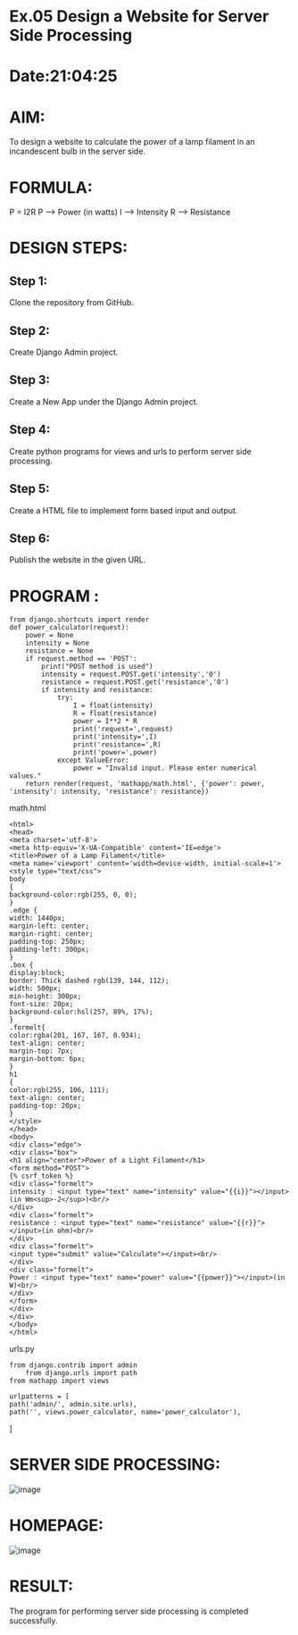 # Ex.05 Design a Website for Server Side Processing
# Date:21:04:25
# AIM:
To design a website to calculate the power of a lamp filament in an incandescent bulb in the server side.

# FORMULA:
P = I2R
P --> Power (in watts)
 I --> Intensity
 R --> Resistance

# DESIGN STEPS:
## Step 1:
Clone the repository from GitHub.

## Step 2:
Create Django Admin project.

## Step 3:
Create a New App under the Django Admin project.

## Step 4:
Create python programs for views and urls to perform server side processing.

## Step 5:
Create a HTML file to implement form based input and output.

## Step 6:
Publish the website in the given URL.

# PROGRAM :


    from django.shortcuts import render
    def power_calculator(request):
        power = None 
        intensity = None
        resistance = None 
        if request.method == 'POST':
            print("POST method is used")
            intensity = request.POST.get('intensity','0')
            resistance = request.POST.get('resistance','0')
            if intensity and resistance:
                try:
                    I = float(intensity)
                    R = float(resistance)
                    power = I**2 * R
                    print('request=',request)
                    print('intensity=',I)
                    print('resistance=',R)
                    print('power=',power)  
                except ValueError:
                    power = "Invalid input. Please enter numerical values."
        return render(request, 'mathapp/math.html', {'power': power, 'intensity': intensity, 'resistance': resistance})


math.html


    <html>
    <head>
    <meta charset='utf-8'>
    <meta http-equiv='X-UA-Compatible' content='IE=edge'>
    <title>Power of a Lamp Filament</title>
    <meta name='viewport' content='width=device-width, initial-scale=1'>
    <style type="text/css">
    body 
    {
    background-color:rgb(255, 0, 0);
    }
    .edge {
    width: 1440px;
    margin-left: center;
    margin-right: center;
    padding-top: 250px;
    padding-left: 300px;
    }
    .box {
    display:block;
    border: Thick dashed rgb(139, 144, 112);
    width: 500px;
    min-height: 300px;
    font-size: 20px;
    background-color:hsl(257, 89%, 17%);
    }
    .formelt{
    color:rgba(201, 167, 167, 0.934);
    text-align: center;
    margin-top: 7px;
    margin-bottom: 6px;
    }
    h1
    {
    color:rgb(255, 106, 111);
    text-align: center;
    padding-top: 20px;
    }
    </style>
    </head>
    <body>
    <div class="edge">
    <div class="box">
    <h1 align="center">Power of a Light Filament</h1>
    <form method="POST">
    {% csrf_token %}
    <div class="formelt">
    intensity : <input type="text" name="intensity" value="{{i}}"></input>(in Wm<sup>-2</sup>)<br/>
    </div>
    <div class="formelt">
    resistance : <input type="text" name="resistance" value="{{r}}"></input>(in ohm)<br/>
    </div>
    <div class="formelt">
    <input type="submit" value="Calculate"></input><br/>
    </div>
    <div class="formelt">
    Power : <input type="text" name="power" value="{{power}}"></input>(in W)<br/>
    </div>
    </form>
    </div>
    </div>
    </body>
    </html>


urls.py


    from django.contrib import admin
        from django.urls import path
    from mathapp import views

    urlpatterns = [
    path('admin/', admin.site.urls),
    path('', views.power_calculator, name='power_calculator'),
]




# SERVER SIDE PROCESSING:
![image](https://github.com/user-attachments/assets/44779216-0190-4226-8943-6953a6d1c18d)

# HOMEPAGE:
![image](https://github.com/user-attachments/assets/62fb6824-dd11-4361-a111-618a50d24496)

# RESULT:
The program for performing server side processing is completed successfully.
